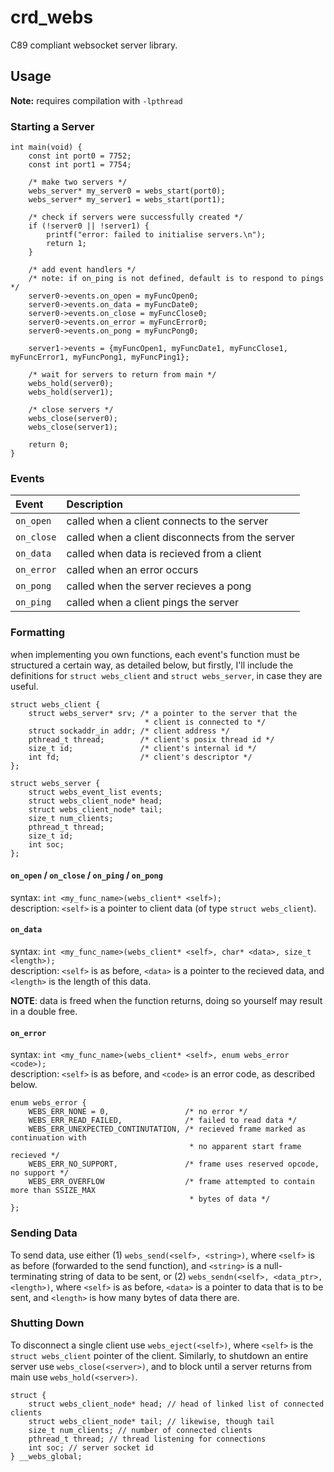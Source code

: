 # crd_webs
C89 compliant websocket server library.

## Usage
**Note:** requires compilation with `-lpthread`  

### Starting a Server
```
int main(void) {
	const int port0 = 7752;
	const int port1 = 7754;
	
	/* make two servers */
	webs_server* my_server0 = webs_start(port0);
	webs_server* my_server1 = webs_start(port1);
	
	/* check if servers were successfully created */
	if (!server0 || !server1) {
		printf("error: failed to initialise servers.\n");
		return 1;
	}
	
	/* add event handlers */
	/* note: if on_ping is not defined, default is to respond to pings */
	server0->events.on_open = myFuncOpen0;
	server0->events.on_data = myFuncDate0;
	server0->events.on_close = myFuncClose0;
	server0->events.on_error = myFuncError0;
	server0->events.on_pong = myFuncPong0;
	
	server1->events = {myFuncOpen1, myFuncDate1, myFuncClose1, myFuncError1, myFuncPong1, myFuncPing1};
	
	/* wait for servers to return from main */
	webs_hold(server0);
	webs_hold(server1);
	
	/* close servers */
	webs_close(server0);
	webs_close(server1);
	
	return 0;
}
```

### Events
| Event | Description |
|:------|:------------|
| `on_open` | called when a client connects to the server |
| `on_close` | called when a client disconnects from the server |
| `on_data` | called when data is recieved from a client |
| `on_error` | called when an error occurs |
| `on_pong` | called when the server recieves a pong |
| `on_ping` | called when a client pings the server |

### Formatting
when implementing you own functions, each event's function must be structured a certain way, as detailed below, but firstly, I'll include the definitions for `struct webs_client` and `struct webs_server`, in case they are useful.

```
struct webs_client {
	struct webs_server* srv; /* a pointer to the server that the
	                          * client is connected to */
	struct sockaddr_in addr; /* client address */
	pthread_t thread;        /* client's posix thread id */
	size_t id;               /* client's internal id */
	int fd;                  /* client's descriptor */
};

struct webs_server {
	struct webs_event_list events;
	struct webs_client_node* head;
	struct webs_client_node* tail;
	size_t num_clients;
	pthread_t thread;
	size_t id;
	int soc;
};
```

#### `on_open` / `on_close` / `on_ping` / `on_pong`
syntax: `int <my_func_name>(webs_client* <self>);`  
description: `<self>` is a pointer to client data (of type `struct webs_client`).

#### `on_data`
syntax: `int <my_func_name>(webs_client* <self>, char* <data>, size_t <length>);`  
description: `<self>` is as before, `<data>` is a pointer to the recieved data, and `<length>` is the length of this data.  
  
**NOTE**: data is freed when the function returns, doing so yourself may result in a double free.

#### `on_error`
syntax: `int <my_func_name>(webs_client* <self>, enum webs_error <code>);`  
description: `<self>` is as before, and `<code>` is an error code, as described below.

```
enum webs_error {
	WEBS_ERR_NONE = 0,                 /* no error */
	WEBS_ERR_READ_FAILED,              /* failed to read data */
	WEBS_ERR_UNEXPECTED_CONTINUTATION, /* recieved frame marked as continuation with
	                                    * no apparent start frame recieved */
	WEBS_ERR_NO_SUPPORT,               /* frame uses reserved opcode, no support */
	WEBS_ERR_OVERFLOW                  /* frame attempted to contain more than SSIZE_MAX
	                                    * bytes of data */
};
```

### Sending Data
To send data, use either (1) `webs_send(<self>, <string>)`, where `<self>` is as before (forwarded to the send function), and `<string>` is a null-terminating string of data to be sent, or (2) `webs_sendn(<self>, <data_ptr>, <length>)`, where `<self>` is as before, `<data>` is a pointer to data that is to be sent, and `<length>` is how many bytes of data there are.

### Shutting Down
To disconnect a single client use `webs_eject(<self>)`, where `<self>` is the `struct webs_client` pointer of the client. Similarly, to shutdown an entire server use `webs_close(<server>)`, and to block until a server returns from main use `webs_hold(<server>)`.

```
struct {
	struct webs_client_node* head; // head of linked list of connected clients
	struct webs_client_node* tail; // likewise, though tail
	size_t num_clients; // number of connected clients
	pthread_t thread; // thread listening for connections
	int soc; // server socket id
} __webs_global;
```
